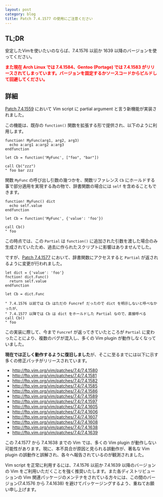 ```yaml
---
layout: post
category: blog
title: Patch 7.4.1577 の使用にご注意ください
---
```


## TL;DR

安定したVimを使いたいのならば、7.4.1576 以前か 1639 以降のバージョンを使ってください。

<span style='color:red;'>**また現在 Arch Linux では 7.4.1584、Gentoo (Portage) では 7.4.1583 がリリースされてしまっています。バージョンを固定するかソースコードからビルドして回避してください。**</span>

## 詳細

[Patch 7.4.1559][1] において Vim script に partial argument と言う新機能が実装されました。

この機能は、既存の `function()` 関数を拡張する形で提供され、以下のように利用します。

```vim
function! MyFunc(arg1, arg2, arg3)
  echo a:arg1 a:arg2 a:arg3
endfunction

let Cb = function('MyFunc', ["foo", "bar"])

call Cb("zzz")
" foo bar zzz
```

関数 `MyFunc` の呼び出し引数の幾つかを、関数リファレンス `Cb` にホールドする事で部分適用を実現する為の物で、辞書関数の場合には `self` を含めることもできます。

```vim
function! MyFunc() dict
  echo self.value
endfunction

let Cb = function('MyFunc', {'value': 'foo'})

call Cb()
" foo
```

この時点では、この `Partial` は `function()` に追加された引数を渡した場合のみ生成されていたため、過去に作られたスクリプトに影響はありませんでした。

ですが、[Patch 7.4.1577][2] において、辞書関数にアクセスすると `Partial` が返されるように変更が行われました。

```vim
let dict = {'value': 'foo'}
fnction! dict.Func()
  return self.value
endfunction

let Cb = dict.Func

" 7.4.1576 以前では Cb はただの Funcref だったので dict を明示しないと呼べなかったが、
" 7.4.1577 以降では Cb は dict をホールドした Partial なので、直接呼べる
call Cb()
" foo
```

この実装に際して、今まで `Funcref` が返ってきていたところが `Partial` に変わったことにより、複数のバグが混入し、多くの Vim plugin が動作しなくなっていました。

**現在では正しく動作するように復旧しました**が、そこに至るまでには以下に示す多くの修正パッチがリリースされています。

*   <http://ftp.vim.org/vim/patches/7.4/7.4.1580>
*   <http://ftp.vim.org/vim/patches/7.4/7.4.1581>
*   <http://ftp.vim.org/vim/patches/7.4/7.4.1582>
*   <http://ftp.vim.org/vim/patches/7.4/7.4.1585>
*   <http://ftp.vim.org/vim/patches/7.4/7.4.1586>
*   <http://ftp.vim.org/vim/patches/7.4/7.4.1589>
*   <http://ftp.vim.org/vim/patches/7.4/7.4.1597>
*   <http://ftp.vim.org/vim/patches/7.4/7.4.1605>
*   <http://ftp.vim.org/vim/patches/7.4/7.4.1606>
*   <http://ftp.vim.org/vim/patches/7.4/7.4.1607>
*   <http://ftp.vim.org/vim/patches/7.4/7.4.1608>
*   <http://ftp.vim.org/vim/patches/7.4/7.4.1638>
*   <http://ftp.vim.org/vim/patches/7.4/7.4.1639>

この 7.4.1577 から 7.4.1638 までの Vim では、多くの Vim plugin が動作しない可能性があります。現に、本不具合が原因と見られる誤動作が、著名な Vim plugin の誤動作と誤解され、各々へ報告されているのが観測されました。

Vim script を正常に利用するには、7.4.1576 以前か 7.4.1639 以降のバージョンの Vim をご利用いただくことを強く推奨いたします。また各ディストリビューションの Vim 関連パッケージのメンテナをされている方々には、この間のバージョン(7.4.1576 から 7.4.1638) を避けてパッケージングするよう、重ねてお願い申し上げます。

[1]:https://groups.google.com/d/topic/vim_dev/oaKOwnslCZY/discussion
[2]:https://groups.google.com/d/topic/vim_dev/yAWqYrURjjk/discussion

